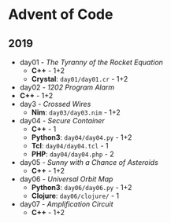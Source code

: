 # Advent of Code

## 2019

  * day01 - *The Tyranny of the Rocket Equation*
    * **C++** - 1+2
    * **Crystal**: `day01/day01.cr` - 1+2
  * day02 - *1202 Program Alarm*
   * **C++** - 1+2
  * day3 - *Crossed Wires*
    * **Nim**: `day03/day03.nim` - 1+2
  * day04 - *Secure Container*
    * **C++** - 1
    * **Python3**: `day04/day04.py` - 1+2
    * **Tcl**: `day04/day04.tcl` - 1
    * **PHP**: `day04/day04.php` - 2
  * day05 - *Sunny with a Chance of Asteroids*
    * **C++** - 1+2
  * day06 - *Universal Orbit Map*
    * **Python3**: `day06/day06.py` - 1+2
    * **Clojure**: `day06/clojure/` - 1
  * day07 - *Amplification Circuit*
    * **C++** - 1+2

